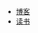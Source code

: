 <!-- * 跳转
    * [博客](http://www.guofei.site)
    * [首页](http://www.guofei.site/reading) -->
* [博客](http://www.guofei.site)
* [读书](http://www.guofei.site/reading/)
